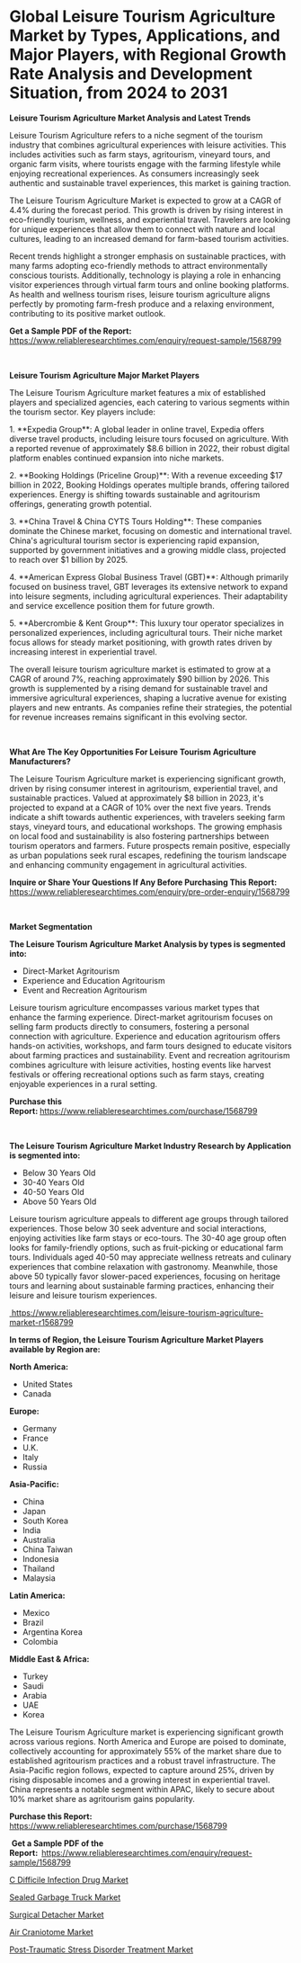 <p><h1>Global Leisure Tourism Agriculture Market by Types, Applications, and Major Players, with Regional Growth Rate Analysis and Development Situation, from 2024 to 2031</h1></p><p><strong>Leisure Tourism Agriculture Market Analysis and Latest Trends</strong></p>
<p><p>Leisure Tourism Agriculture refers to a niche segment of the tourism industry that combines agricultural experiences with leisure activities. This includes activities such as farm stays, agritourism, vineyard tours, and organic farm visits, where tourists engage with the farming lifestyle while enjoying recreational experiences. As consumers increasingly seek authentic and sustainable travel experiences, this market is gaining traction.</p><p>The Leisure Tourism Agriculture Market is expected to grow at a CAGR of 4.4% during the forecast period. This growth is driven by rising interest in eco-friendly tourism, wellness, and experiential travel. Travelers are looking for unique experiences that allow them to connect with nature and local cultures, leading to an increased demand for farm-based tourism activities.</p><p>Recent trends highlight a stronger emphasis on sustainable practices, with many farms adopting eco-friendly methods to attract environmentally conscious tourists. Additionally, technology is playing a role in enhancing visitor experiences through virtual farm tours and online booking platforms. As health and wellness tourism rises, leisure tourism agriculture aligns perfectly by promoting farm-fresh produce and a relaxing environment, contributing to its positive market outlook.</p></p>
<p><strong>Get a Sample PDF of the Report:&nbsp;</strong> <a href="https://www.reliableresearchtimes.com/enquiry/request-sample/1568799?utm_campaign=1598&utm_medium=2&utm_source=Github&utm_content=ia&utm_term=14102024&utm_id=leisure-tourism-agriculture">https://www.reliableresearchtimes.com/enquiry/request-sample/1568799</a></p>
<p>&nbsp;</p>
<p><strong>Leisure Tourism Agriculture Major Market Players</strong></p>
<p><p>The Leisure Tourism Agriculture market features a mix of established players and specialized agencies, each catering to various segments within the tourism sector. Key players include:</p><p>1. **Expedia Group**: A global leader in online travel, Expedia offers diverse travel products, including leisure tours focused on agriculture. With a reported revenue of approximately $8.6 billion in 2022, their robust digital platform enables continued expansion into niche markets.</p><p>2. **Booking Holdings (Priceline Group)**: With a revenue exceeding $17 billion in 2022, Booking Holdings operates multiple brands, offering tailored experiences. Energy is shifting towards sustainable and agritourism offerings, generating growth potential.</p><p>3. **China Travel & China CYTS Tours Holding**: These companies dominate the Chinese market, focusing on domestic and international travel. China's agricultural tourism sector is experiencing rapid expansion, supported by government initiatives and a growing middle class, projected to reach over $1 billion by 2025.</p><p>4. **American Express Global Business Travel (GBT)**: Although primarily focused on business travel, GBT leverages its extensive network to expand into leisure segments, including agricultural experiences. Their adaptability and service excellence position them for future growth.</p><p>5. **Abercrombie & Kent Group**: This luxury tour operator specializes in personalized experiences, including agricultural tours. Their niche market focus allows for steady market positioning, with growth rates driven by increasing interest in experiential travel.</p><p>The overall leisure tourism agriculture market is estimated to grow at a CAGR of around 7%, reaching approximately $90 billion by 2026. This growth is supplemented by a rising demand for sustainable travel and immersive agricultural experiences, shaping a lucrative avenue for existing players and new entrants. As companies refine their strategies, the potential for revenue increases remains significant in this evolving sector.</p></p>
<p>&nbsp;</p>
<p><strong>What Are The Key Opportunities For Leisure Tourism Agriculture Manufacturers?</strong></p>
<p><p>The Leisure Tourism Agriculture market is experiencing significant growth, driven by rising consumer interest in agritourism, experiential travel, and sustainable practices. Valued at approximately $8 billion in 2023, it's projected to expand at a CAGR of 10% over the next five years. Trends indicate a shift towards authentic experiences, with travelers seeking farm stays, vineyard tours, and educational workshops. The growing emphasis on local food and sustainability is also fostering partnerships between tourism operators and farmers. Future prospects remain positive, especially as urban populations seek rural escapes, redefining the tourism landscape and enhancing community engagement in agricultural activities.</p></p>
<p><strong>Inquire or Share Your Questions If Any Before Purchasing This Report:</strong> <a href="https://www.reliableresearchtimes.com/enquiry/pre-order-enquiry/1568799?utm_campaign=1598&utm_medium=2&utm_source=Github&utm_content=ia&utm_term=14102024&utm_id=leisure-tourism-agriculture">https://www.reliableresearchtimes.com/enquiry/pre-order-enquiry/1568799</a></p>
<p>&nbsp;</p>
<p><strong>Market Segmentation</strong></p>
<p><strong>The Leisure Tourism Agriculture Market Analysis by types is segmented into:</strong></p>
<p><ul><li>Direct-Market Agritourism</li><li>Experience and Education Agritourism</li><li>Event and Recreation Agritourism</li></ul></p>
<p><p>Leisure tourism agriculture encompasses various market types that enhance the farming experience. Direct-market agritourism focuses on selling farm products directly to consumers, fostering a personal connection with agriculture. Experience and education agritourism offers hands-on activities, workshops, and farm tours designed to educate visitors about farming practices and sustainability. Event and recreation agritourism combines agriculture with leisure activities, hosting events like harvest festivals or offering recreational options such as farm stays, creating enjoyable experiences in a rural setting.</p></p>
<p><strong>Purchase this Report:&nbsp;</strong><a href="https://www.reliableresearchtimes.com/purchase/1568799?utm_campaign=1598&utm_medium=2&utm_source=Github&utm_content=ia&utm_term=14102024&utm_id=leisure-tourism-agriculture">https://www.reliableresearchtimes.com/purchase/1568799</a></p>
<p>&nbsp;</p>
<p><strong>The Leisure Tourism Agriculture Market Industry Research by Application is segmented into:</strong></p>
<p><ul><li>Below 30 Years Old</li><li>30-40 Years Old</li><li>40-50 Years Old</li><li>Above 50 Years Old</li></ul></p>
<p><p>Leisure tourism agriculture appeals to different age groups through tailored experiences. Those below 30 seek adventure and social interactions, enjoying activities like farm stays or eco-tours. The 30-40 age group often looks for family-friendly options, such as fruit-picking or educational farm tours. Individuals aged 40-50 may appreciate wellness retreats and culinary experiences that combine relaxation with gastronomy. Meanwhile, those above 50 typically favor slower-paced experiences, focusing on heritage tours and learning about sustainable farming practices, enhancing their leisure and leisure tourism experiences.</p></p>
<p><a href="https://www.reliableresearchtimes.com/leisure-tourism-agriculture-market-r1568799?utm_campaign=1598&utm_medium=2&utm_source=Github&utm_content=ia&utm_term=14102024&utm_id=leisure-tourism-agriculture">&nbsp;https://www.reliableresearchtimes.com/leisure-tourism-agriculture-market-r1568799</a></p>
<p><strong>In terms of Region, the Leisure Tourism Agriculture Market Players available by Region are:</strong></p>
<p>
    <p> <strong> North America: </strong>
        <ul>
            <li>United States</li>
            <li>Canada</li>
        </ul>
        </p> 
    <p> <strong> Europe: </strong>
        <ul>
            <li>Germany</li>
            <li>France</li>
            <li>U.K.</li>
            <li>Italy</li>
            <li>Russia</li>
        </ul>
        </p> 
    <p> <strong> Asia-Pacific: </strong>
        <ul>
            <li>China</li>
            <li>Japan</li>
            <li>South Korea</li>
            <li>India</li>
            <li>Australia</li>
            <li>China Taiwan</li>
            <li>Indonesia</li>
            <li>Thailand</li>
            <li>Malaysia</li>
        </ul>
        </p> 
    <p> <strong> Latin America: </strong>
        <ul>
            <li>Mexico</li>
            <li>Brazil</li>
            <li>Argentina Korea</li>
            <li>Colombia</li>
        </ul>
        </p> 
    <p> <strong> Middle East & Africa: </strong>
        <ul>
            <li>Turkey</li>
            <li>Saudi</li>
            <li>Arabia</li>
            <li>UAE</li>
            <li>Korea</li>
        </ul>
    </p>
    </p>
<p><p>The Leisure Tourism Agriculture market is experiencing significant growth across various regions. North America and Europe are poised to dominate, collectively accounting for approximately 55% of the market share due to established agritourism practices and a robust travel infrastructure. The Asia-Pacific region follows, expected to capture around 25%, driven by rising disposable incomes and a growing interest in experiential travel. China represents a notable segment within APAC, likely to secure about 10% market share as agritourism gains popularity.</p></p>
<p><strong>Purchase this Report: </strong><a href="https://www.reliableresearchtimes.com/purchase/1568799?utm_campaign=1598&utm_medium=2&utm_source=Github&utm_content=ia&utm_term=14102024&utm_id=leisure-tourism-agriculture">https://www.reliableresearchtimes.com/purchase/1568799</a></p>
<p>&nbsp;<strong>Get a Sample PDF of the Report:&nbsp;&nbsp;</strong><a href="https://www.reliableresearchtimes.com/enquiry/request-sample/1568799?utm_campaign=1598&utm_medium=2&utm_source=Github&utm_content=ia&utm_term=14102024&utm_id=leisure-tourism-agriculture">https://www.reliableresearchtimes.com/enquiry/request-sample/1568799</a></p>
<p><strong></strong></p>
<p><p><a href="https://www.linkedin.com/pulse/c-difficile-infection-drug-market-global-share-ranking-iahsf?trk=public_post_embed_feed-article-content&utm_campaign=1598&utm_medium=2&utm_source=Github&utm_content=ia&utm_term=14102024&utm_id=leisure-tourism-agriculture">C Difficile Infection Drug Market</a></p><p><a href="https://www.linkedin.com/pulse/sealed-garbage-truck-market-share-size-trends-industry-analysis-g6v1f?trk=public_post_embed_feed-article-content&utm_campaign=1598&utm_medium=2&utm_source=Github&utm_content=ia&utm_term=14102024&utm_id=leisure-tourism-agriculture">Sealed Garbage Truck Market</a></p><p><a href="https://www.linkedin.com/pulse/global-surgical-detacher-market-exploring-share-trends-future-aw79c?trk=public_post_embed_feed-article-content&utm_campaign=1598&utm_medium=2&utm_source=Github&utm_content=ia&utm_term=14102024&utm_id=leisure-tourism-agriculture">Surgical Detacher Market</a></p><p><a href="https://www.linkedin.com/pulse/air-craniotome-market-emerging-trends-future-prospects-period-ubw4e?utm_campaign=1598&utm_medium=2&utm_source=Github&utm_content=ia&utm_term=14102024&utm_id=leisure-tourism-agriculture">Air Craniotome Market</a></p><p><a href="https://github.com/MarciaRunte/Market-Research-Report-List-1/blob/main/post-traumatic-stress-disorder-treatment-market.md?utm_campaign=1598&utm_medium=2&utm_source=Github&utm_content=ia&utm_term=14102024&utm_id=leisure-tourism-agriculture">Post-Traumatic Stress Disorder Treatment Market</a></p></p>
